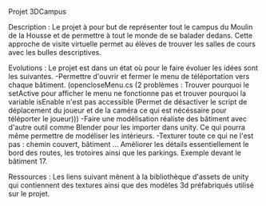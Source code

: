 Projet 3DCampus

Description :   Le projet à pour but de représenter tout le campus du Moulin de la Housse et de permettre à tout le monde de se balader dedans. 
                Cette approche de visite virtuelle permet au élèves de trouver les salles de cours avec les bulles descriptives. 

Evolutions :    Le projet est dans un état où pour le faire évoluer les idées sont les suivantes.
                -Permettre d'ouvrir et fermer le menu de téléportation vers chaque bâtiment. (opencloseMenu.cs (2 problèmes : Trouver pourquoi le setActive pour afficher le menu ne fonctionne pas et trouver pourquoi la variable isEnable n'est pas accessible (Permet de désactiver le script de déplacement du joueur et de la caméra ce qui est nécéssaire pour téléporter le joueur))) 
                -Faire une modélisation réaliste des bâtiment avec d'autre outil comme Blender pour les importer dans unity. Ce qui pourra même permettre de modéliser les intérieurs.
                -Texturer toute ce qui ne l'est pas : chemin couvert, bâtiment ... 
                Améliorer les détails essentiellement le bord des routes, les trotoires ainsi que les parkings. Exemple devant le bâtiment 17.  


Ressources :    Les liens suivant mènent à la bibliothèque d'assets de unity qui contiennent des textures ainsi que des modèles 3d préfabriqués utilisé sur le projet.